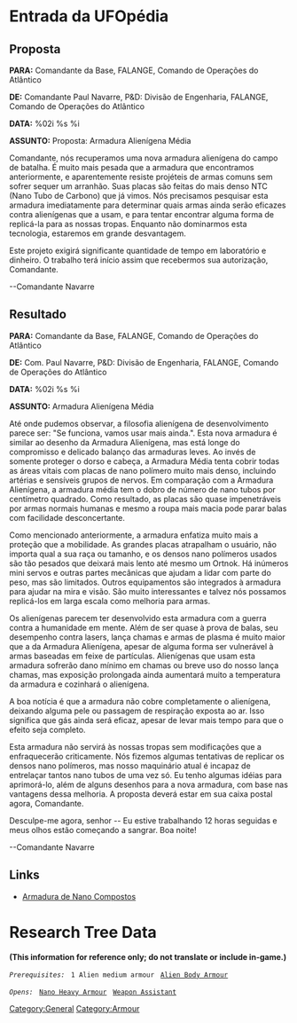 # Entrada da UFOpédia

## Proposta

**PARA:** Comandante da Base, FALANGE, Comando de Operações do Atlântico

**DE:** Comandante Paul Navarre, P&D: Divisão de Engenharia, FALANGE,
Comando de Operações do Atlântico

**DATA:** %02i %s %i

**ASSUNTO:** Proposta: Armadura Alienígena Média

Comandante, nós recuperamos uma nova armadura alienígena do campo de
batalha. É muito mais pesada que a armadura que encontramos
anteriormente, e aparentemente resiste projéteis de armas comuns sem
sofrer sequer um arranhão. Suas placas são feitas do mais denso NTC
(Nano Tubo de Carbono) que já vimos. Nós precisamos pesquisar esta
armadura imediatamente para determinar quais armas ainda serão eficazes
contra alienígenas que a usam, e para tentar encontrar alguma forma de
replicá-la para as nossas tropas. Enquanto não dominarmos esta
tecnologia, estaremos em grande desvantagem.

Este projeto exigirá significante quantidade de tempo em laboratório e
dinheiro. O trabalho terá início assim que recebermos sua autorização,
Comandante.

--Comandante Navarre

## Resultado

**PARA:** Comandante da Base, FALANGE, Comando de Operações do Atlântico

**DE:** Com. Paul Navarre, P&D: Divisão de Engenharia, FALANGE, Comando
de Operações do Atlântico

**DATA:** %02i %s %i

**ASSUNTO:** Armadura Alienígena Média

Até onde pudemos observar, a filosofia alienígena de desenvolvimento
parece ser: "Se funciona, vamos usar mais ainda.". Esta nova armadura é
similar ao desenho da Armadura Alienígena, mas está longe do compromisso
e delicado balanço das armaduras leves. Ao invés de somente proteger o
dorso e cabeça, a Armadura Média tenta cobrir todas as áreas vitais com
placas de nano polímero muito mais denso, incluindo artérias e sensíveis
grupos de nervos. Em comparação com a Armadura Alienígena, a armadura
média tem o dobro de número de nano tubos por centímetro quadrado. Como
resultado, as placas são quase impenetráveis por armas normais humanas e
mesmo a roupa mais macia pode parar balas com facilidade desconcertante.

Como mencionado anteriormente, a armadura enfatiza muito mais a proteção
que a mobilidade. As grandes placas atrapalham o usuário, não importa
qual a sua raça ou tamanho, e os densos nano polímeros usados são tão
pesados que deixará mais lento até mesmo um Ortnok. Há inúmeros mini
servos e outras partes mecânicas que ajudam a lidar com parte do peso,
mas são limitados. Outros equipamentos são integrados à armadura para
ajudar na mira e visão. São muito interessantes e talvez nós possamos
replicá-los em larga escala como melhoria para armas.

Os alienígenas parecem ter desenvolvido esta armadura com a guerra
contra a humanidade em mente. Além de ser quase à prova de balas, seu
desempenho contra lasers, lança chamas e armas de plasma é muito maior
que a da Armadura Alienígena, apesar de alguma forma ser vulnerável à
armas baseadas em feixe de partículas. Alienígenas que usam esta
armadura sofrerão dano mínimo em chamas ou breve uso do nosso lança
chamas, mas exposição prolongada ainda aumentará muito a temperatura da
armadura e cozinhará o alienígena.

A boa notícia é que a armadura não cobre completamente o alienígena,
deixando alguma pele ou passagem de respiração exposta ao ar. Isso
significa que gás ainda será eficaz, apesar de levar mais tempo para que
o efeito seja completo.

Esta armadura não servirá às nossas tropas sem modificações que a
enfraquecerão criticamente. Nós fizemos algumas tentativas de replicar
os densos nano polímeros, mas nosso maquinário atual é incapaz de
entrelaçar tantos nano tubos de uma vez só. Eu tenho algumas idéias para
aprimorá-lo, além de alguns desenhos para a nova armadura, com base nas
vantagens dessa melhoria. A proposta deverá estar em sua caixa postal
agora, Comandante.

Desculpe-me agora, senhor -- Eu estive trabalhando 12 horas seguidas e
meus olhos estão começando a sangrar. Boa noite!

--Comandante Navarre

## Links

- [Armadura de Nano
  Compostos](Equipment/Armour/Nanocomposite_Armour "wikilink")

# Research Tree Data

**(This information for reference only; do not translate or include
in-game.)**

*`Prerequisites:`*
` 1 Alien medium armour`
` `[`Alien Body Armour`](Equipment/Armour/Alien_Body_Armour "wikilink")

*`Opens:`*
` `[`Nano Heavy Armour`](Translation:nano_heavy_armour_txt/en "wikilink")
` `[`Weapon Assistant`](Equipment/Misc/Weapon_Assistant "wikilink")

[Category:General](Category:General "wikilink")
[Category:Armour](Category:Armour "wikilink")